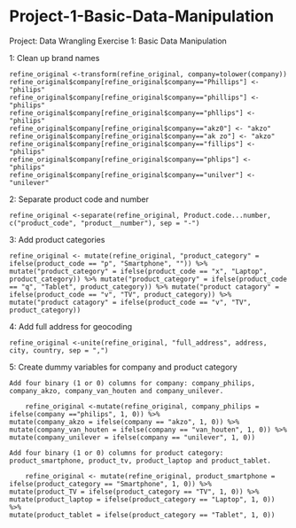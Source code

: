 # Project-1-Basic-Data-Manipulation
Project: Data Wrangling Exercise 1: Basic Data Manipulation 

1: Clean up brand names
```
refine_original <-transform(refine_original, company=tolower(company))
refine_original$company[refine_original$company=="Phillips"] <- "philips"
refine_original$company[refine_original$company=="phillips"] <- "philips"
refine_original$company[refine_original$company=="phllips"] <- "philips"
refine_original$company[refine_original$company=="akz0"] <- "akzo"
refine_original$company[refine_original$company=="ak zo"] <- "akzo"
refine_original$company[refine_original$company=="fillips"] <- "philips"
refine_original$company[refine_original$company=="phlips"] <- "philips"
refine_original$company[refine_original$company=="unilver"] <- "unilever"
```
2: Separate product code and number

```
refine_original <-separate(refine_original, Product.code...number, c("product_code", "product__number"), sep = "-")
```
3: Add product categories

```
refine_original <- mutate(refine_original, "product_category" = ifelse(product_code == "p", "Smartphone", "")) %>% mutate("product_category" = ifelse(product_code == "x", "Laptop", product_category)) %>% mutate("product_category" = ifelse(product_code == "q", "Tablet", product_category)) %>% mutate("product catagory" = ifelse(product_code == "v", "TV", product_category)) %>% mutate("product catagory" = ifelse(product_code == "v", "TV", product_category))
```
4: Add full address for geocoding

```
refine_original <-unite(refine_original, "full_address", address, city, country, sep = ",")
```
5: Create dummy variables for company and product category

    Add four binary (1 or 0) columns for company: company_philips, company_akzo, company_van_houten and company_unilever.
```
    refine_original <-mutate(refine_original, company_philips = ifelse(company =="philips", 1, 0)) %>%
mutate(company_akzo = ifelse(company == "akzo", 1, 0)) %>%
mutate(company_van_houten = ifelse(company == "van_houten", 1, 0)) %>%
mutate(company_unilever = ifelse(company == "unilever", 1, 0))
```
    Add four binary (1 or 0) columns for product category: product_smartphone, product_tv, product_laptop and product_tablet.
```    
    refine_original <- mutate(refine_original, product_smartphone = ifelse(product_category == "Smartphone", 1, 0)) %>%
mutate(product_TV = ifelse(product_category == "TV", 1, 0)) %>%
mutate(product_laptop = ifelse(product_category == "Laptop", 1, 0)) %>%
mutate(product_tablet = ifelse(product_category == "Tablet", 1, 0))
```
